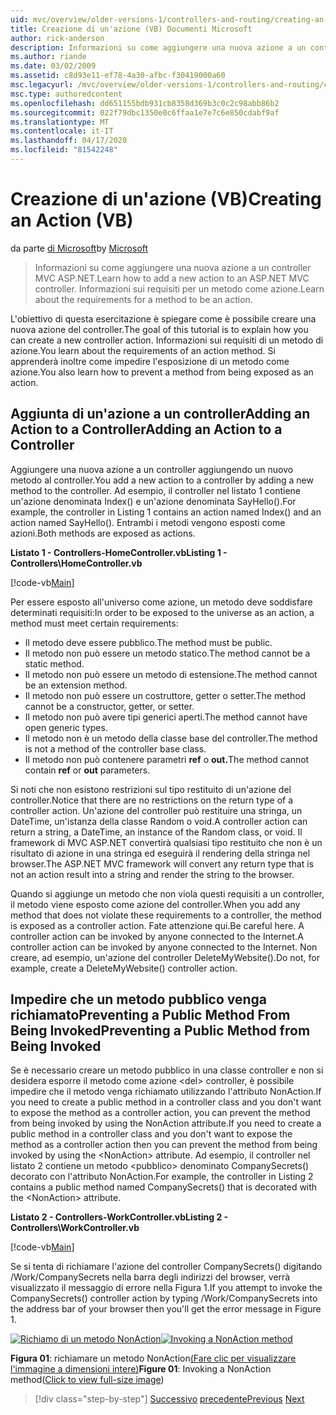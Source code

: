 ```yaml
---
uid: mvc/overview/older-versions-1/controllers-and-routing/creating-an-action-vb
title: Creazione di un'azione (VB) Documenti Microsoft
author: rick-anderson
description: Informazioni su come aggiungere una nuova azione a un controller MVC ASP.NET. Informazioni sui requisiti per un metodo come azione.
ms.author: riande
ms.date: 03/02/2009
ms.assetid: c8d93e11-ef78-4a30-afbc-f30419000a60
msc.legacyurl: /mvc/overview/older-versions-1/controllers-and-routing/creating-an-action-vb
msc.type: authoredcontent
ms.openlocfilehash: dd651155bdb931cb8358d369b3c0c2c98abb86b2
ms.sourcegitcommit: 022f79dbc1350e0c6ffaa1e7e7c6e850cdabf9af
ms.translationtype: MT
ms.contentlocale: it-IT
ms.lasthandoff: 04/17/2020
ms.locfileid: "81542248"
---
```

# <a name="creating-an-action-vb"></a><span data-ttu-id="563ee-104">Creazione di un'azione (VB)</span><span class="sxs-lookup"><span data-stu-id="563ee-104">Creating an Action (VB)</span></span>

<span data-ttu-id="563ee-105">da parte [di Microsoft](https://github.com/microsoft)</span><span class="sxs-lookup"><span data-stu-id="563ee-105">by [Microsoft](https://github.com/microsoft)</span></span>

> <span data-ttu-id="563ee-106">Informazioni su come aggiungere una nuova azione a un controller MVC ASP.NET.</span><span class="sxs-lookup"><span data-stu-id="563ee-106">Learn how to add a new action to an ASP.NET MVC controller.</span></span> <span data-ttu-id="563ee-107">Informazioni sui requisiti per un metodo come azione.</span><span class="sxs-lookup"><span data-stu-id="563ee-107">Learn about the requirements for a method to be an action.</span></span>

<span data-ttu-id="563ee-108">L'obiettivo di questa esercitazione è spiegare come è possibile creare una nuova azione del controller.</span><span class="sxs-lookup"><span data-stu-id="563ee-108">The goal of this tutorial is to explain how you can create a new controller action.</span></span> <span data-ttu-id="563ee-109">Informazioni sui requisiti di un metodo di azione.</span><span class="sxs-lookup"><span data-stu-id="563ee-109">You learn about the requirements of an action method.</span></span> <span data-ttu-id="563ee-110">Si apprenderà inoltre come impedire l'esposizione di un metodo come azione.</span><span class="sxs-lookup"><span data-stu-id="563ee-110">You also learn how to prevent a method from being exposed as an action.</span></span>

## <a name="adding-an-action-to-a-controller"></a><span data-ttu-id="563ee-111">Aggiunta di un'azione a un controllerAdding an Action to a Controller</span><span class="sxs-lookup"><span data-stu-id="563ee-111">Adding an Action to a Controller</span></span>

<span data-ttu-id="563ee-112">Aggiungere una nuova azione a un controller aggiungendo un nuovo metodo al controller.</span><span class="sxs-lookup"><span data-stu-id="563ee-112">You add a new action to a controller by adding a new method to the controller.</span></span> <span data-ttu-id="563ee-113">Ad esempio, il controller nel listato 1 contiene un'azione denominata Index() e un'azione denominata SayHello().</span><span class="sxs-lookup"><span data-stu-id="563ee-113">For example, the controller in Listing 1 contains an action named Index() and an action named SayHello().</span></span> <span data-ttu-id="563ee-114">Entrambi i metodi vengono esposti come azioni.</span><span class="sxs-lookup"><span data-stu-id="563ee-114">Both methods are exposed as actions.</span></span>

<span data-ttu-id="563ee-115">**Listato 1 - Controllers-HomeController.vb**</span><span class="sxs-lookup"><span data-stu-id="563ee-115">**Listing 1 - Controllers\HomeController.vb**</span></span>

[!code-vb[Main](creating-an-action-vb/samples/sample1.vb)]

<span data-ttu-id="563ee-116">Per essere esposto all'universo come azione, un metodo deve soddisfare determinati requisiti:</span><span class="sxs-lookup"><span data-stu-id="563ee-116">In order to be exposed to the universe as an action, a method must meet certain requirements:</span></span>

- <span data-ttu-id="563ee-117">Il metodo deve essere pubblico.</span><span class="sxs-lookup"><span data-stu-id="563ee-117">The method must be public.</span></span>
- <span data-ttu-id="563ee-118">Il metodo non può essere un metodo statico.</span><span class="sxs-lookup"><span data-stu-id="563ee-118">The method cannot be a static method.</span></span>
- <span data-ttu-id="563ee-119">Il metodo non può essere un metodo di estensione.</span><span class="sxs-lookup"><span data-stu-id="563ee-119">The method cannot be an extension method.</span></span>
- <span data-ttu-id="563ee-120">Il metodo non può essere un costruttore, getter o setter.</span><span class="sxs-lookup"><span data-stu-id="563ee-120">The method cannot be a constructor, getter, or setter.</span></span>
- <span data-ttu-id="563ee-121">Il metodo non può avere tipi generici aperti.</span><span class="sxs-lookup"><span data-stu-id="563ee-121">The method cannot have open generic types.</span></span>
- <span data-ttu-id="563ee-122">Il metodo non è un metodo della classe base del controller.</span><span class="sxs-lookup"><span data-stu-id="563ee-122">The method is not a method of the controller base class.</span></span>
- <span data-ttu-id="563ee-123">Il metodo non può contenere parametri **ref** o **out.**</span><span class="sxs-lookup"><span data-stu-id="563ee-123">The method cannot contain **ref** or **out** parameters.</span></span>

<span data-ttu-id="563ee-124">Si noti che non esistono restrizioni sul tipo restituito di un'azione del controller.</span><span class="sxs-lookup"><span data-stu-id="563ee-124">Notice that there are no restrictions on the return type of a controller action.</span></span> <span data-ttu-id="563ee-125">Un'azione del controller può restituire una stringa, un DateTime, un'istanza della classe Random o void.</span><span class="sxs-lookup"><span data-stu-id="563ee-125">A controller action can return a string, a DateTime, an instance of the Random class, or void.</span></span> <span data-ttu-id="563ee-126">Il framework di MVC ASP.NET convertirà qualsiasi tipo restituito che non è un risultato di azione in una stringa ed eseguirà il rendering della stringa nel browser.</span><span class="sxs-lookup"><span data-stu-id="563ee-126">The ASP.NET MVC framework will convert any return type that is not an action result into a string and render the string to the browser.</span></span>

<span data-ttu-id="563ee-127">Quando si aggiunge un metodo che non viola questi requisiti a un controller, il metodo viene esposto come azione del controller.</span><span class="sxs-lookup"><span data-stu-id="563ee-127">When you add any method that does not violate these requirements to a controller, the method is exposed as a controller action.</span></span> <span data-ttu-id="563ee-128">Fate attenzione qui.</span><span class="sxs-lookup"><span data-stu-id="563ee-128">Be careful here.</span></span> <span data-ttu-id="563ee-129">A controller action can be invoked by anyone connected to the Internet.</span><span class="sxs-lookup"><span data-stu-id="563ee-129">A controller action can be invoked by anyone connected to the Internet.</span></span> <span data-ttu-id="563ee-130">Non creare, ad esempio, un'azione del controller DeleteMyWebsite().</span><span class="sxs-lookup"><span data-stu-id="563ee-130">Do not, for example, create a DeleteMyWebsite() controller action.</span></span>

## <a name="preventing-a-public-method-from-being-invoked"></a><span data-ttu-id="563ee-131">Impedire che un metodo pubblico venga richiamatoPreventing a Public Method From Being Invoked</span><span class="sxs-lookup"><span data-stu-id="563ee-131">Preventing a Public Method from Being Invoked</span></span>

<span data-ttu-id="563ee-132">Se è necessario creare un metodo pubblico in una classe controller e non si desidera esporre il metodo come azione &lt;del&gt; controller, è possibile impedire che il metodo venga richiamato utilizzando l'attributo NonAction.If you need to create a public method in a controller class and you don't want to expose the method as a controller action, you can prevent the method from being invoked by using the NonAction attribute.</span><span class="sxs-lookup"><span data-stu-id="563ee-132">If you need to create a public method in a controller class and you don't want to expose the method as a controller action then you can prevent the method from being invoked by using the &lt;NonAction&gt; attribute.</span></span> <span data-ttu-id="563ee-133">Ad esempio, il controller nel listato 2 contiene un metodo &lt;pubblico&gt; denominato CompanySecrets() decorato con l'attributo NonAction.</span><span class="sxs-lookup"><span data-stu-id="563ee-133">For example, the controller in Listing 2 contains a public method named CompanySecrets() that is decorated with the &lt;NonAction&gt; attribute.</span></span>

<span data-ttu-id="563ee-134">**Listato 2 - Controllers-WorkController.vb**</span><span class="sxs-lookup"><span data-stu-id="563ee-134">**Listing 2 - Controllers\WorkController.vb**</span></span>

[!code-vb[Main](creating-an-action-vb/samples/sample2.vb)]

<span data-ttu-id="563ee-135">Se si tenta di richiamare l'azione del controller CompanySecrets() digitando /Work/CompanySecrets nella barra degli indirizzi del browser, verrà visualizzato il messaggio di errore nella Figura 1.</span><span class="sxs-lookup"><span data-stu-id="563ee-135">If you attempt to invoke the CompanySecrets() controller action by typing /Work/CompanySecrets into the address bar of your browser then you'll get the error message in Figure 1.</span></span>

<span data-ttu-id="563ee-136">[![Richiamo di un metodo NonAction](creating-an-action-vb/_static/image1.jpg)](creating-an-action-vb/_static/image1.png)</span><span class="sxs-lookup"><span data-stu-id="563ee-136">[![Invoking a NonAction method](creating-an-action-vb/_static/image1.jpg)](creating-an-action-vb/_static/image1.png)</span></span>

<span data-ttu-id="563ee-137">**Figura 01**: richiamare un metodo NonAction[(Fare clic per visualizzare l'immagine a dimensioni intere)](creating-an-action-vb/_static/image2.png)</span><span class="sxs-lookup"><span data-stu-id="563ee-137">**Figure 01**: Invoking a NonAction method([Click to view full-size image](creating-an-action-vb/_static/image2.png))</span></span>

> [!div class="step-by-step"]
> <span data-ttu-id="563ee-138">[Successivo](creating-a-controller-vb.md)
> [precedente](aspnet-mvc-controllers-overview-cs.md)</span><span class="sxs-lookup"><span data-stu-id="563ee-138">[Previous](creating-a-controller-vb.md)
[Next](aspnet-mvc-controllers-overview-cs.md)</span></span>
